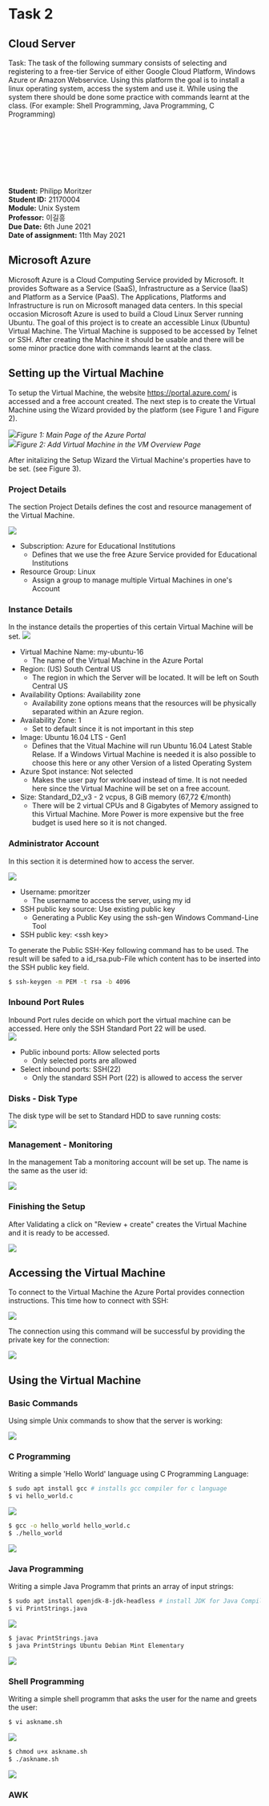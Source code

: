 # Task 2

## Cloud Server

Task: The task of the following summary consists of selecting and registering to a free-tier Service of either Google Cloud Platform, Windows Azure or Amazon Webservice. Using this platform the goal is to install a linux operating system, access the system and use it. While using the system there should be done some practice with commands learnt at the class. (For example: Shell Programming, Java Programming, C Programming)
<br/>
<br/>
<br/>
<br/>
<br/>
<br/>
<br/>
<br/>   
**Student:**    Philipp Moritzer  
**Student ID:** 21170004
<br/>
**Module:** Unix System  
**Professor:** 이길흥  
**Due Date:** 6th June 2021  
**Date of assignment:** 11th May 2021






<div style="page-break-after: always;"></div>


## Microsoft Azure

Microsoft Azure is a Cloud Computing Service provided by Microsoft. It provides Software as a Service (SaaS), Infrastructure as a Service (IaaS) and Platform as a Service (PaaS). The Applications, Platforms and Infrastructure is run on Microsoft managed data centers.
In this special occasion Microsoft Azure is used to build a Cloud Linux Server running Ubuntu. The goal of this project is to create an accessible Linux (Ubuntu) Virtual Machine. The Virtual Machine is supposed to be accessed by Telnet or SSH. After creating the Machine it should be usable and there will be some minor practice done with commands learnt at the class.

## Setting up the Virtual Machine

To setup the Virtual Machine, the website https://portal.azure.com/ is accessed and a free account created. The next step is to create the Virtual Machine using the Wizard provided by the platform (see Figure 1 and Figure 2).    

![](../../images/2021-05-12-22-03-51.png)*Figure 1: Main Page of the Azure Portal*  
![](../../images/2021-05-12-22-06-41.png)*Figure 2: Add Virtual Machine in the VM Overview Page*

After initalizing the Setup Wizard the Virtual Machine's properties have to be set. (see Figure 3).

### Project Details
The section Project Details defines the cost and resource management of the Virtual Machine.  

![](../../images/2021-05-12-22-12-03.png)

- Subscription: Azure for Educational Institutions
  - Defines that we use the free Azure Service provided for Educational Institutions
- Resource Group: Linux
  - Assign a group to manage multiple Virtual Machines in one's Account
### Instance Details
In the instance details the properties of this certain Virtual Machine will be set.
![](../../images/2021-05-12-22-14-53.png)

- Virtual Machine Name: my-ubuntu-16
  - The name of the Virtual Machine in the Azure Portal
- Region: (US) South Central US
  - The region in which the Server will be located. It will be left on South Central US
- Availability Options: Availability zone
  - Availability zone options means that the resources will be physically separated within an Azure region. 
- Availability Zone: 1
  - Set to default since it is not important in this step
- Image: Ubuntu 16.04 LTS - Gen1
  - Defines that the Vitual Machine will run Ubuntu 16.04 Latest Stable Relase. If a Windows Virtual Machine is needed it is also possible to choose this here or any other Version of a listed Operating System
- Azure Spot instance: Not selected
  - Makes the user pay for workload instead of time. It is not needed here since the Virtual Machine will be set on a free account.
- Size: Standard_D2_v3 - 2 vcpus, 8 GiB memory (67,72 €/month)
  - There will be 2 virtual CPUs and 8 Gigabytes of Memory assigned to this Virtual Machine. More Power is more expensive but the free budget is used here so it is not changed.

### Administrator Account
In this section it is determined how to access the server.

![](../../images/2021-05-12-22-52-56.png)

- Username: pmoritzer
  - The username to access the server, using my id
- SSH public key source: Use existing public key
  - Generating a Public Key using the ssh-gen Windows Command-Line Tool
- SSH public key: \<ssh key>
  
To generate the Public SSH-Key following command has to be used. The result will be safed to a id_rsa.pub-File which content has to be inserted into the SSH public key field.

```bash
$ ssh-keygen -m PEM -t rsa -b 4096
```
### Inbound Port Rules
Inbound Port rules decide on which port the virtual machine can be accessed. Here only the SSH Standard Port 22 will be used.  
![](../../images/2021-05-12-22-56-56.png)  

- Public inbound ports: Allow selected ports
  - Only selected ports are allowed
- Select inbound ports: SSH(22)
  - Only the standard SSH Port (22) is allowed to access the server

### Disks - Disk Type
The disk type will be set to Standard HDD to save running costs:  
![](../../images/2021-05-12-22-59-58.png)


### Management - Monitoring
In the management Tab a monitoring account will be set up. The name is the same as the user id:  

![](../../images/2021-05-12-23-05-24.png)

### Finishing the Setup
After Validating a click on "Review + create" creates the Virtual Machine and it is ready to be accessed.  

![](../../images/2021-05-12-23-19-01.png)

## Accessing the Virtual Machine

To connect to the Virtual Machine the Azure Portal provides connection instructions. This time how to connect with SSH:

![](../../images/2021-05-12-23-21-08.png)  

The connection using this command will be successful by providing the private key for the connection:  

![](../../images/2021-05-12-23-23-45.png)  

## Using the Virtual Machine

### Basic Commands
Using simple Unix commands to show that the server is working:  

![](../../images/2021-05-12-23-27-54.png)
### C Programming
Writing a simple 'Hello World' language using C Programming Language:  
```bash
$ sudo apt install gcc # installs gcc compiler for c language
$ vi hello_world.c
```  

![](../../images/2021-05-12-23-30-53.png)  

```bash 
$ gcc -o hello_world hello_world.c
$ ./hello_world
```  

![](../../images/2021-05-12-23-33-22.png)
### Java Programming
Writing a simple Java Programm that prints an array of input strings:
```bash
$ sudo apt install openjdk-8-jdk-headless # install JDK for Java Compiling and Runnings
$ vi PrintStrings.java
```
![](../../images/2021-05-12-23-37-43.png)  
```bash
$ javac PrintStrings.java
$ java PrintStrings Ubuntu Debian Mint Elementary
```

![](../../images/2021-05-12-23-41-22.png)
### Shell Programming
Writing a simple shell programm that asks the user for the name and greets the user:  

```bash
$ vi askname.sh
```  

![](../../images/2021-05-12-23-45-41.png)

```bash
$ chmod u+x askname.sh
$ ./askname.sh
```  
![](../../images/2021-05-12-23-47-17.png)  
### AWK